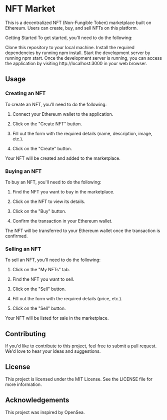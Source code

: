# NFT Market
This is a decentralized NFT (Non-Fungible Token) marketplace built on Ethereum. Users can create, buy, and sell NFTs on this platform.

Getting Started
To get started, you'll need to do the following:

Clone this repository to your local machine.
Install the required dependencies by running npm install.
Start the development server by running npm start.
Once the development server is running, you can access the application by visiting http://localhost:3000 in your web browser.

## Usage
### Creating an NFT
To create an NFT, you'll need to do the following:

1. Connect your Ethereum wallet to the application.

2. Click on the "Create NFT" button.

3. Fill out the form with the required details (name, description, image, etc.).

4. Click on the "Create" button.

Your NFT will be created and added to the marketplace.

### Buying an NFT
To buy an NFT, you'll need to do the following:

1. Find the NFT you want to buy in the marketplace.

2. Click on the NFT to view its details.

3. Click on the "Buy" button.

4. Confirm the transaction in your Ethereum wallet.

The NFT will be transferred to your Ethereum wallet once the transaction is confirmed.

### Selling an NFT
To sell an NFT, you'll need to do the following:

1. Click on the "My NFTs" tab.

2. Find the NFT you want to sell.

3. Click on the "Sell" button.

4. Fill out the form with the required details (price, etc.).

5. Click on the "Sell" button.

Your NFT will be listed for sale in the marketplace.

## Contributing
If you'd like to contribute to this project, feel free to submit a pull request. We'd love to hear your ideas and suggestions.

## License
This project is licensed under the MIT License. See the LICENSE file for more information.

## Acknowledgements
This project was inspired by OpenSea.




